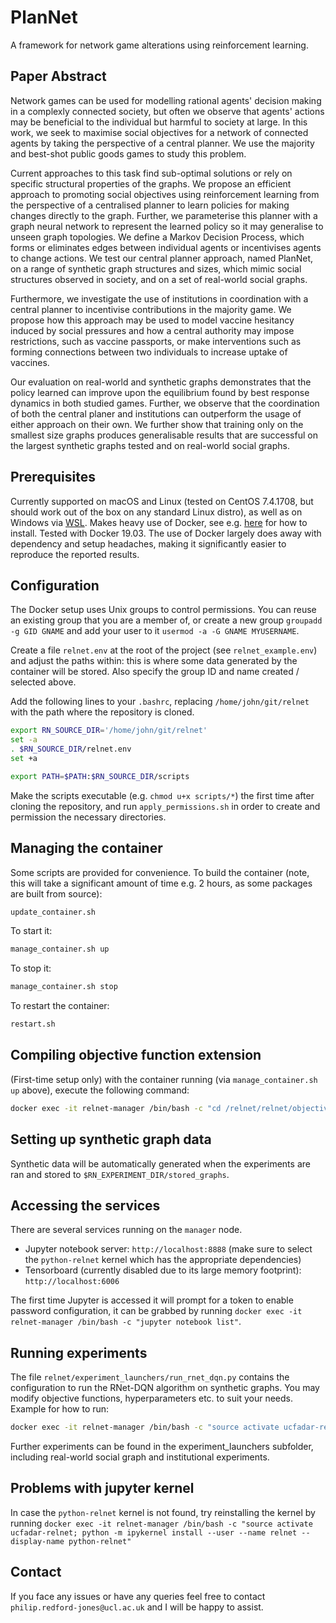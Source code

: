 # PlanNet
A framework for network game alterations using reinforcement learning.

## Paper Abstract

Network games can be used for modelling rational agents' decision making in a complexly connected society, but often we observe that agents' actions may be beneficial to the individual but harmful to society at large. In this work, we seek to maximise social objectives for a network of connected agents by taking the perspective of a central planner. We use the majority and best-shot public goods games to study this problem.

Current approaches to this task find sub-optimal solutions or rely on specific structural properties of the graphs. We propose an efficient approach to promoting social objectives using reinforcement learning from the perspective of a centralised planner to learn policies for making changes directly to the graph. Further, we parameterise this planner with a graph neural network to represent the learned policy so it may generalise to unseen graph topologies. We define a Markov Decision Process, which forms or eliminates edges between individual agents or incentivises agents to change actions. We test our central planner approach, named PlanNet, on a range of synthetic graph structures and sizes, which mimic social structures observed in society, and on a set of real-world social graphs. 

Furthermore, we investigate the use of institutions in coordination with a central planner to incentivise contributions in the majority game. We propose how this approach may be used to model vaccine hesitancy induced by social pressures and how a central authority may impose restrictions, such as vaccine passports, or make interventions such as forming connections between two individuals to increase uptake of vaccines. 

Our evaluation on real-world and synthetic graphs demonstrates that the policy learned can improve upon the equilibrium found by best response dynamics in both studied games. Further, we observe that the coordination of both the central planer and institutions can outperform the usage of either approach on their own. We further show that training only on the smallest size graphs produces generalisable results that are successful on the largest synthetic graphs tested and on real-world social graphs.

## Prerequisites
Currently supported on macOS and Linux (tested on CentOS 7.4.1708, but should work out of the box on any standard Linux distro), as well as on Windows via [WSL](https://docs.microsoft.com/en-us/windows/wsl/install-win10).
Makes heavy use of Docker, see e.g. [here](https://docs.docker.com/engine/install/) for how to install. Tested with Docker 19.03. The use of Docker largely does away with dependency and setup headaches, making it significantly easier to reproduce the reported results.

## Configuration
The Docker setup uses Unix groups to control permissions. You can reuse an existing group that you are a member of, or create a new group `groupadd -g GID GNAME` and add your user to it `usermod -a -G GNAME MYUSERNAME`. 

Create a file `relnet.env` at the root of the project (see `relnet_example.env`) and adjust the paths within: this is where some data generated by the container will be stored. Also specify the group ID and name created / selected above.

Add the following lines to your `.bashrc`, replacing `/home/john/git/relnet` with the path where the repository is cloned. 

```bash
export RN_SOURCE_DIR='/home/john/git/relnet'
set -a
. $RN_SOURCE_DIR/relnet.env
set +a

export PATH=$PATH:$RN_SOURCE_DIR/scripts
```

Make the scripts executable (e.g. `chmod u+x scripts/*`) the first time after cloning the repository, and run `apply_permissions.sh` in order to create and permission the necessary directories.

## Managing the container
Some scripts are provided for convenience. To build the container (note, this will take a significant amount of time e.g. 2 hours, as some packages are built from source):
```bash
update_container.sh
```
To start it:
```bash
manage_container.sh up
```
To stop it:
```bash
manage_container.sh stop
```
To restart the container:
```bash
restart.sh
```

## Compiling objective function extension
(First-time setup only) with the container running (via `manage_container.sh up` above), execute the following command: 
```bash
docker exec -it relnet-manager /bin/bash -c "cd /relnet/relnet/objective_functions && make"
```

## Setting up synthetic graph data

Synthetic data will be automatically generated when the experiments are ran and stored to `$RN_EXPERIMENT_DIR/stored_graphs`.

## Accessing the services
There are several services running on the `manager` node.
- Jupyter notebook server: `http://localhost:8888` (make sure to select the `python-relnet` kernel which has the appropriate dependencies)
- Tensorboard (currently disabled due to its large memory footprint): `http://localhost:6006`

The first time Jupyter is accessed it will prompt for a token to enable password configuration, it can be grabbed by running `docker exec -it relnet-manager /bin/bash -c "jupyter notebook list"`.

## Running experiments
The file `relnet/experiment_launchers/run_rnet_dqn.py` contains the configuration to run the RNet-DQN algorithm on synthetic graphs. You may modify objective functions, hyperparameters etc. to suit your needs.
Example for how to run:
```bash
docker exec -it relnet-manager /bin/bash -c "source activate ucfadar-relnet && python relnet/experiment_launchers/run_rnet_dqn.py"
```
Further experiments can be found in the experiment_launchers subfolder, including real-world social graph and institutional experiments. 

## Problems with jupyter kernel
In case the `python-relnet` kernel is not found, try reinstalling the kernel by running `docker exec -it relnet-manager /bin/bash -c "source activate ucfadar-relnet; python -m ipykernel install --user --name relnet --display-name python-relnet"`

## Contact
If you face any issues or have any queries feel free to contact `philip.redford-jones@ucl.ac.uk` and I will be happy to assist.

